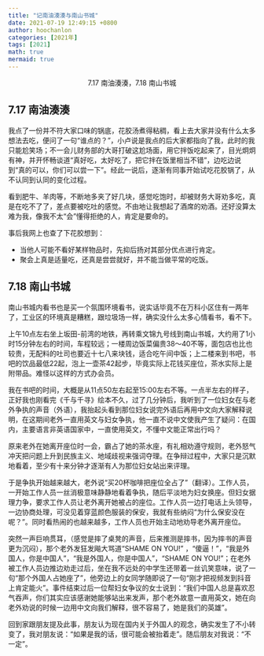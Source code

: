 ```yaml
---
title: "记南油湊湊与南山书城"
date: 2021-07-19 12:49:15 +0800
author: hoochanlon
categories: [2021年]
tags: [2021]
math: true
mermaid: true
---
```


<p style="text-align:center">7.17 南油湊湊，7.18 南山书城  </p><!-- more -->

## 7.17 南油湊湊

 我点了一份并不符大家口味的锅底，花胶汤煮得粘稠，看上去大家并没有什么太多想法去吃，便问了一句“谁点的？”，小卢说是我点的后大家都指向了我，此时的我只能尬笑场；不一会儿财务部的大哥打破这尬场面，用它拌饭吃起来了，目光炯炯有神，并开怀畅谈道“真好吃，太好吃了，把它拌在饭里相当不错”，边吃边说到“真的可以，你们可以尝一下”。经此一说后，逐渐有同事开始试吃花胶锅了，从不认同到认同的变化过程。

看到肥牛、羊肉等，不断地多夹了好几块，感觉吃饱时，却被财务大哥劝多吃，真是在吃不了了，差点要被吃吐的感觉。不由地让我想起了酒席的劝酒。还好没算太难为我，像我不太“会”懂得拒绝的人，肯定是要命的。

事后我网上也查了下花胶想到：

* 当他人可能不看好某样物品时，先抑后扬对其部分优点进行肯定。
* 聚会上真是适量吃，还真是尝尝就好，并不能当做平常的吃饭。

## 7.18 南山书城

南山书城内看书也是买一个氛围环境看书，说实话毕竟不在万科小区住有一两年了，工业区的环境真是糟糕，跟垃圾场一样，确实没什么太多心情看书，看不下。

上午10点左右坐上坂田-前湾的地铁，再转乘文锦九号线到南山书城，大约用了1小时15分钟左右的时间，车程较远；一楼周边饭菜偏贵38～40不等，面包店也比也较贵，无配料的吐司也要近十七八来块钱，适合吃午间中饭；上二楼来到书吧，书吧的饮品最低22起，泡上一壶茶42起步，毕竟实际上花钱买座位，茶水实际上是附带品。难怪以这样的方式办会员。

我在书吧的时间，大概是从11点50左右起至15:00左右不等。一点半左右的样子，正好我也刚看完《千与千寻》绘本不久，过了几分钟后，我听到了一位妇女在与老外争执的声音（外语），我抬起头看到那位妇女说完外语后再用中文向大家解释说明，在这期间老外一直用英文与妇女争执，他一直不说中文使我产生了疑问：在国内，主要语言非英语国家中，一直使用英文，不懂中文能正常出行吗？

原来老外在她离开座位时一会，霸占了她的茶水座，有礼相劝遵守规则，老外怒气冲天把问题上升到民族主义、地域歧视来强词夺理。在争辩过程中，大家只是沉默地看着，至少有十来分钟才逐渐有人为那位妇女站出来评理。

于是争执开始越来越大，老外说“买20杯咖啡把座位全占了”（翻译）。工作人员，一开始工作人员一丝消极意味静静地看着争执，随后平淡地为妇女换座。但妇女据理力争，要求工作人员让老外离开她被占的座位。工作人员一边打电话上头领导，一边协商处理，可没见着穿蓝颜色服装的保安，我就有些纳闷“为什么保安没在呢？”。同时看热闹的也越来越多，工作人员也开始主动地劝导老外离开座位。

突然一声巨响贯耳，（感觉是摔了桌凳的声音，后来推测是摔书，因为摔书的声音更为沉闷），那个老外发狂发飚大骂道“SHAME ON YOU!” ，“傻逼！”，“我是外国人，你是中国人”，“我是外国人，你是中国人”，“SHAME ON YOU!”；在老外被工作人员边推边劝走过后，坐在我不远处的中学生还带着一丝讥笑意味，说了一句“那个外国人占她座了”，他旁边上的女同学随即说了一句“刚才把视频发到抖音上肯定能火”。事件结束过后一位帮妇女争议的女士说到：“我们中国人总是喜欢忍气吞声，你们其实应该感谢她能够站出来发声，那个老外故意一直用英文，她在向老外劝说的时候一边用中文向我们解释，很不容易了，她是我们的英雄”。

回到家跟朋友提及此事，朋友认为现在国内关于外国人的观念，确实发生了不小转变了，我对朋友说：“如果是我的话，很可能会被抬着走”。随后朋友对我说：“不一定”。
